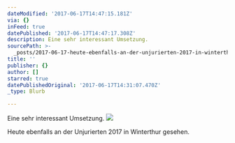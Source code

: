 ```yaml
---
dateModified: '2017-06-17T14:47:15.181Z'
via: {}
inFeed: true
datePublished: '2017-06-17T14:47:17.308Z'
description: Eine sehr interessant Umsetzung.
sourcePath: >-
  _posts/2017-06-17-heute-ebenfalls-an-der-unjurierten-2017-in-winterthur-gesehe.md
title: ''
publisher: {}
author: []
starred: true
datePublishedOriginal: '2017-06-17T14:31:07.470Z'
_type: Blurb

---
```

Eine sehr interessant Umsetzung.
![](https://imgflo.herokuapp.com/graph/2b2431f8e7ba7b0/f25b72d99ff318240c64347f89335525/croprotate.jpg?cropheight=3264&cropwidth=2448&degrees=-90&input=https%3A%2F%2Fthe-grid-user-content.s3-us-west-2.amazonaws.com%2F938018f9-49e8-4e55-9594-4a72fc5907b1.jpg&x=0&y=0)

Heute ebenfalls an der Unjurierten 2017 in Winterthur gesehen.